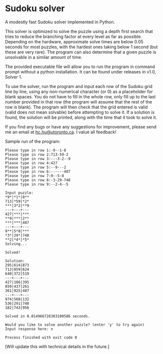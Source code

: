 # Sudoku solver
A modestly fast Sudoku solver implemented in Python.

This solver is optimized to solve the puzzle using a depth first search that tries to reduce the branching factor at every level as far as possible. Depending on the hardware, approximate solve times are below 0.05 seconds for most puzzles, with the hardest ones taking below 1 second (but these are very rare). The program can also determine that a given puzzle is unsolvable in a similar amount of time.

The provided executable file will allow you to run the program in command prompt without a python installation. It can be found under releases in v1.0, Solver 1.

To use the solver, run the program and input each row of the Sudoku grid line by line, using any non-numerical character (or 0) as a placeholder for blank spaces. You do not have to fill in the whole row, only fill up to the last number provided in that row (the program will assume that the rest of the row is blank). The program will then check that the grid entered is valid (valid does not mean solvable) before attempting to solve it. If a solution is found, the solution will be printed, along with the time that it took to solve it.

If you find any bugs or have any suggestions for improvement, please send me an email at hc.hu@utoronto.ca. I value all feedback!

Sample run of the program:
```
Please type in row 1:-9--1-8
Please type in row 2:713-59-2
Please type in row 3:---3-2--9
Please type in row 4:427
Please type in row 5:--9---2
Please type in row 6:------487
Please type in row 7:9--5-8
Please type in row 8:-3-29-748
Please type in row 9:--2-4--5

Input puzzle:
*9*|*1*|8**
713|*59|*2*
***|3*2|**9
---+---+---
427|***|***
**9|***|2**
***|***|487
---+---+---
9**|5*8|***
*3*|29*|748
**2|*4*|*5*
Solving...

Solved!

Solution:
295|614|873
713|859|624
648|372|519
---+---+---
427|186|395
859|437|261
361|925|487
---+---+---
974|568|132
536|291|748
182|743|956

Solved in 0.014966726303100586 seconds.

Would you like to solve another puzzle? (enter 'y' to try again)
Input response here: n

Process finished with exit code 0
```

[Will update this with technical details in the future.]